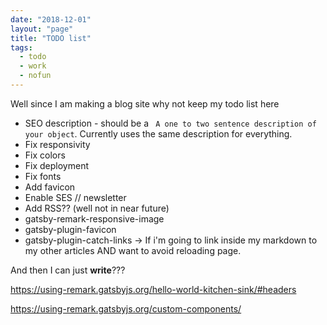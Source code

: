 ```yaml
---
date: "2018-12-01"
layout: "page"
title: "TODO list"
tags:
  - todo
  - work
  - nofun
---
```


Well since I am making a blog site why not keep my todo list here


* SEO description - should be a ` A one to two sentence description of your object`. Currently uses the same description for everything.
* Fix responsivity
* Fix colors
* Fix deployment
* Fix fonts
* Add favicon
* Enable SES // newsletter
* Add RSS?? (well not in near future)
* gatsby-remark-responsive-image
* gatsby-plugin-favicon
* gatsby-plugin-catch-links -> If i'm going to link inside my markdown to my other articles AND want to avoid reloading page.

And then I can just **write**???

https://using-remark.gatsbyjs.org/hello-world-kitchen-sink/#headers

https://using-remark.gatsbyjs.org/custom-components/